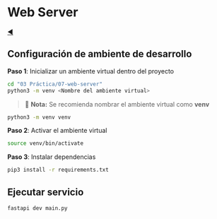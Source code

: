 # Web Server

[◀️](./../../README.md)

## Configuración de ambiente de desarrollo

**Paso 1**: Inicializar un ambiente virtual dentro del proyecto

```sh
cd "03 Práctica/07-web-server"
python3 -m venv <Nombre del ambiente virtual>
```

> 📝 **Nota:** Se recomienda nombrar el ambiente virtual como **venv**

```sh
python3 -m venv venv
```

**Paso 2**: Activar el ambiente virtual

```sh
source venv/bin/activate
```

**Paso 3**: Instalar dependencias

```sh
pip3 install -r requirements.txt
```

## Ejecutar servicio

```sh
fastapi dev main.py
```
